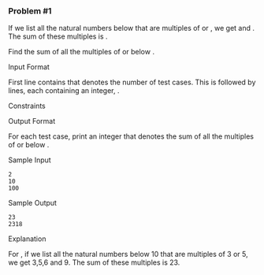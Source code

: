 ### Problem #1

If we list all the natural numbers below  that are multiples of  or , we get  and . The sum of these multiples is .

Find the sum of all the multiples of  or  below .

Input Format

First line contains  that denotes the number of test cases. This is followed by  lines, each containing an integer, .

Constraints

Output Format

For each test case, print an integer that denotes the sum of all the multiples of  or  below .

Sample Input

```
2
10
100
```
Sample Output
```
23
2318
```

Explanation

For , if we list all the natural numbers below  10 that are multiples of 3 or 5, we get  3,5,6 and 9. The sum of these multiples is 23.
